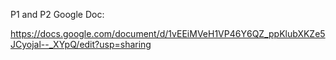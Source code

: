 P1 and P2 Google Doc:

https://docs.google.com/document/d/1vEEiMVeH1VP46Y6QZ_ppKlubXKZe5JCyojal--_XYpQ/edit?usp=sharing
